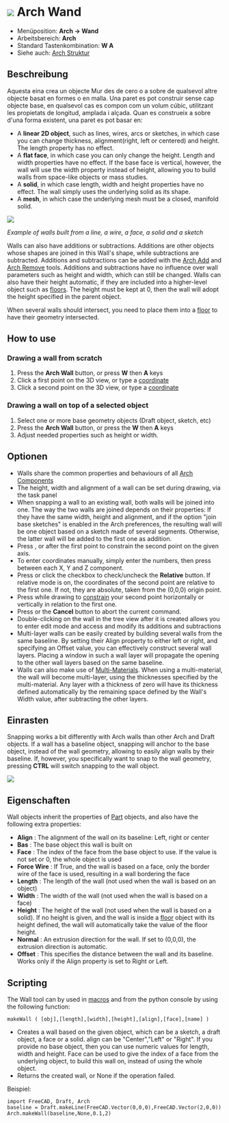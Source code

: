 # ![](images/Arch_Wall.svg) Arch Wand

- Menüposition: **Arch → Wand**
- Arbeitsbereich: **Arch**
- Standard Tastenkombination: **W A**
- Siehe auch: [Arch Struktur](Arch_Structure)

## Beschreibung

Aquesta eina crea un objecte Mur des de cero o a sobre de qualsevol altre objecte basat en formes o en malla. Una paret es pot construir sense cap objecte base, en qualsevol cas es compon com un volum cúbic, utilitzant les propietats de longitud, amplada i alçada. Quan es construeix a sobre d'una forma existent, una paret es pot basar en:

- A **linear 2D object**, such as lines, wires, arcs or sketches, in which case you can change thickness, alignment(right, left or centered) and height. The length property has no effect.
- A **flat face**, in which case you can only change the height. Length and width properties have no effect. If the base face is vertical, however, the wall will use the width property instead of height, allowing you to build walls from space-like objects or mass studies.
- A **solid**, in which case length, width and height properties have no effect. The wall simply uses the underlying solid as its shape.
- A **mesh**, in which case the underlying mesh must be a closed, manifold solid.

![](images/Arch_Wall_example.jpg)

*Example of walls built from a line, a wire, a face, a solid and a sketch*

Walls can also have additions or subtractions. Additions are other objects whose shapes are joined in this Wall's shape, while subtractions are subtracted. Additions and subtractions can be added with the [Arch Add](Arch_Add) and [Arch Remove](Arch_Remove) tools. Additions and subtractions have no influence over wall parameters such as height and width, which can still be changed. Walls can also have their height automatic, if they are included into a higher-level object such as [floors](Arch_Floor "wikilink"). The height must be kept at 0, then the wall will adopt the height specified in the parent object.

When several walls should intersect, you need to place them into a [floor](Arch_Floor "wikilink") to have their geometry intersected.

## How to use

### Drawing a wall from scratch

1. Press the **Arch Wall** button, or press **W** then **A** keys
2. Click a first point on the 3D view, or type a [coordinate](Draft_Coordinates "wikilink")
3. Click a second point on the 3D view, or type a [coordinate](Draft_Coordinates "wikilink")

### Drawing a wall on top of a selected object

1. Select one or more base geometry objects (Draft object, sketch, etc)
2. Press the **Arch Wall** button, or press the **W** then **A** keys
3. Adjust needed properties such as height or width.

## Optionen

- Walls share the common properties and behaviours of all [Arch Components](Arch_Component "wikilink")
- The height, width and alignment of a wall can be set during drawing, via the task panel
- When snapping a wall to an existing wall, both walls will be joined into one. The way the two walls are joined depends on their properties: If they have the same width, height and alignment, and if the option "join base sketches" is enabled in the Arch preferences, the resulting wall will be one object based on a sketch made of several segments. Otherwise, the latter wall will be added to the first one as addition.
- Press , or after the first point to constrain the second point on the given axis.
- To enter coordinates manually, simply enter the numbers, then press between each X, Y and Z component.
- Press or click the checkbox to check/uncheck the **Relative** button. If relative mode is on, the coordinates of the second point are relative to the first one. If not, they are absolute, taken from the (0,0,0) origin point.
- Press while drawing to [constrain](Draft_Constrain "wikilink") your second point horizontally or vertically in relation to the first one.
- Press or the **Cancel** button to abort the current command.
- Double-clicking on the wall in the tree view after it is created allows you to enter edit mode and access and modify its additions and subtractions
- Multi-layer walls can be easily created by building several walls from the same baseline. By setting their Align property to either left or right, and specifying an Offset value, you can effectively construct several wall layers. Placing a window in such a wall layer will propagate the opening to the other wall layers based on the same baseline.
- Walls can also make use of [Multi-Materials](Arch_MultiMaterial "wikilink"). When using a multi-material, the wall will become multi-layer, using the thicknesses specified by the multi-material. Any layer with a thickness of zero will have its thickness defined automatically by the remaining space defined by the Wall's Width value, after subtracting the other layers.

## Einrasten

Snapping works a bit differently with Arch walls than other Arch and Draft objects. If a wall has a baseline object, snapping will anchor to the base object, instead of the wall geometry, allowing to easily align walls by their baseline. If, however, you specifically want to snap to the wall geometry, pressing **CTRL** will switch snapping to the wall object.

![](images/Arch_wall_snap.jpg)

## Eigenschaften

Wall objects inherit the properties of [Part](Part_Module "wikilink") objects, and also have the following extra properties:

- **Align** : The alignment of the wall on its baseline: Left, right or center
- **Bas** : The base object this wall is built on
- **Face** : The index of the face from the base object to use. If the value is not set or 0, the whole object is used
- **Force Wire** : If True, and the wall is based on a face, only the border wire of the face is used, resulting in a wall bordering the face
- **Length** : The length of the wall (not used when the wall is based on an object)
- **Width** : The width of the wall (not used when the wall is based on a face)
- **Height** : The height of the wall (not used when the wall is based on a solid). If no height is given, and the wall is inside a [floor](Arch_Floor "wikilink") object with its height defined, the wall will automatically take the value of the floor height.
- **Normal** : An extrusion direction for the wall. If set to (0,0,0), the extrusion direction is automatic.
- **Offset** : This specifies the distance between the wall and its baseline. Works only if the Align property is set to Right or Left.

## Scripting

The Wall tool can by used in [macros](macros "wikilink") and from the python console by using the following function:

    makeWall ( [obj],[length],[width],[height],[align],[face],[name] ) 
    

- Creates a wall based on the given object, which can be a sketch, a draft object, a face or a solid. align can be "Center","Left" or "Right". If you provide no base object, then you can use numeric values for length, width and height. Face can be used to give the index of a face from the underlying object, to build this wall on, instead of using the whole object.
- Returns the created wall, or None if the operation failed.

Beispiel:

    import FreeCAD, Draft, Arch
    baseline = Draft.makeLine(FreeCAD.Vector(0,0,0),FreeCAD.Vector(2,0,0))
    Arch.makeWall(baseline,None,0.1,2)
